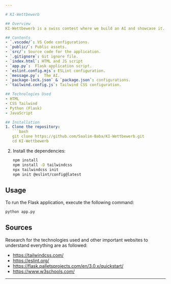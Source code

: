 ```yaml
---

# KI-Wettbewerb

## Overview
KI-Wettbewerb is a swiss contest where we build an AI and showcase it. We decided on an AI that can give you a evalution on the best learning method that suits you best. 

## Contents
- `.vscode/`: VS Code configurations.
- `public/`: Public assets.
- `src/`: Source code for the application.
- `.gitignore`: Git ignore file.
- `index.html`: HTML and JS script
- `app.py`:  Flask application script.
- `eslint.config.mjs`: ESLint configuration.
- `message.py`:  The AI.
- `package-lock.json` & `package.json`: configurations.
- `tailwind.config.js`: Tailwind CSS configuration.

## Technologies Used
- HTML
- CSS Tailwind
- Python (Flask)
- JavaScript

## Installation
1. Clone the repository:
   ```bash
   git clone https://github.com/Saalim-Baba/KI-Wettbewerb.git
   cd KI-Wettbewerb
   ```
2. Install the dependencies:
   ```bash
   npm install
   npm install -D tailwindcss
   npx tailwindcss init
   npm init @eslint/config@latest
   ```

## Usage
To run the Flask application, execute the following command:
```bash
python app.py
```
## Sources
Research for the technologies used and other important websites to understand everything are as followed:
- https://tailwindcss.com/
- https://eslint.org/
- https://flask.palletsprojects.com/en/3.0.x/quickstart/
- https://www.w3schools.com/
---
```

